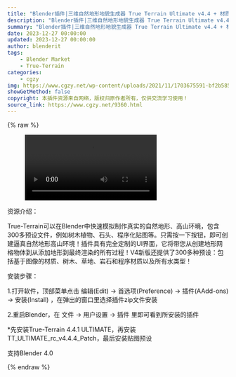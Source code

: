 ```yaml
---
title: "Blender插件|三维自然地形地貌生成器 True Terrain Ultimate v4.4 + 材质预设包"
description: "Blender插件|三维自然地形地貌生成器 True Terrain Ultimate v4.4 + 材质预设包"
summary: "Blender插件|三维自然地形地貌生成器 True Terrain Ultimate v4.4 + 材质预设包"
date: 2023-12-27 00:00:00
updated: 2023-12-27 00:00:00
author: blenderit
tags: 
    - Blender Market
    - True-Terrain
categories:
    - cgzy
img: https://www.cgzy.net/wp-content/uploads/2021/11/1703675591-bf2b585aaeb7a04.webp
showGetMethod: false
copyright: 本插件资源来自网络，版权归原作者所有，仅供交流学习使用！
source_link: https://www.cgzy.net/9360.html
---
```


{% raw %}
<figure class="wp-block-video"><video controls src="https://cloud.video.taobao.com//play/u/705956171/p/1/e/6/t/1/339675523528.mp4"></video></figure><div class="wp-block-pandastudio-title"><div class="title_style_01"><p>资源介绍：</p></div></div><p class="is-style-text-indent-2em">True-Terrain可以在Blender中快速模拟制作真实的自然地形、高山环境，包含300多预设文件，例如树木植物、石头、程序化贴图等。只需按一下按钮，即可创建逼真自然地形高山环境！插件具有完全定制的UI界面，它将带您从创建地形网格物体到从添加地形到最终渲染的所有过程！V4新版还提供了300多种预设：包括基于图像的材质、树木、草地、岩石和程序材质以及所有水类型！</p><div class="wp-block-pandastudio-title"><div class="title_style_01"><p>安装步骤：</p></div></div><p>1.打开软件，顶部菜单点击 编辑(Edit) → 首选项(Preference) → 插件(AAdd-ons) → 安装(Install) ，在弹出的窗口里选择插件zip文件安装</p><p>2.重启Blender，在 文件 → 用户设置 → 插件 里即可看到所安装的插件</p><p>*先安装True-Terrain 4.4.1 ULTIMATE，再安装TT_ULTIMATE_rc_v4.4.4_Patch，最后安装贴图预设</p><div class="wp-block-pandastudio-tips"><div class="tip success "><p>支持Blender 4.0</p>
</div></div>
<div style="display: none">cgzy</div>
{% endraw %}